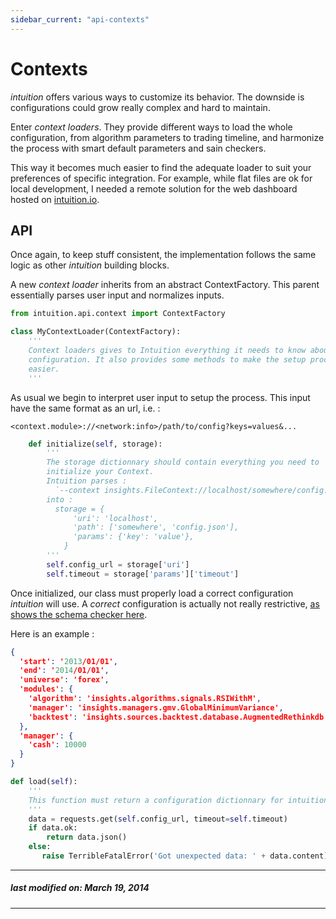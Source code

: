 ```yaml
---
sidebar_current: "api-contexts"
---
```


# Contexts

*intuition* offers various ways to customize its behavior. The downside is
configurations could grow really complex and hard to maintain.

Enter *context loaders*. They provide different ways to load the whole
configuration, from algorithm parameters to trading timeline, and harmonize the
process with smart default parameters and sain checkers.

This way it becomes much easier to find the adequate loader to suit your
preferences of specific integration. For example, while flat files are ok for
local development, I needed a remote solution for the web dashboard hosted on
[intuition.io](https://intuition.io).


## API

Once again, to keep stuff consistent, the implementation follows the same logic
as other *intuition* building blocks.

A new *context loader* inherits from an abstract ContextFactory. This parent
essentially parses user input and normalizes inputs.

```python
from intuition.api.context import ContextFactory

class MyContextLoader(ContextFactory):
    '''
    Context loaders gives to Intuition everything it needs to know about user
    configuration. It also provides some methods to make the setup process
    easier.
    '''
```

As usual we begin to interpret user input to setup the process. This input have
the same format as an url, i.e. :

`<context.module>://<network:info>/path/to/config?keys=values&...`

```python
    def initialize(self, storage):
        '''
        The storage dictionnary should contain everything you need to
        initialize your Context.
        Intuition parses :
          `--context insights.FileContext://localhost/somewhere/config.json?key=value`
        into :
          storage = {
              'uri': 'localhost',
              'path': ['somewhere', 'config.json'],
              'params': {'key': 'value'},
            }
        '''
        self.config_url = storage['uri']
        self.timeout = storage['params']['timeout']
```

Once initialized, our class must properly load a correct configuration
*intuition* will use. A *correct* configuration is actually not really
restrictive, [as shows the schema checker
here](https://github.com/intuition-io/intuition/blob/master/intuition/constants.py).

Here is an example :

```json
{
  'start': '2013/01/01',
  'end': '2014/01/01',
  'universe': 'forex',
  'modules': {
    'algorithm': 'insights.algorithms.signals.RSIWithM',
    'manager': 'insights.managers.gmv.GlobalMinimumVariance',
    'backtest': 'insights.sources.backtest.database.AugmentedRethinkdb'
  },
  'manager': {
    'cash': 10000
  }
}
```

```python
def load(self):
    '''
    This function must return a configuration dictionnary for intuition.
    '''
    data = requests.get(self.config_url, timeout=self.timeout)
    if data.ok:
        return data.json()
    else:
       raise TerribleFatalError('Got unexpected data: ' + data.content)
```

---
##### last modified on: March 19, 2014
---
